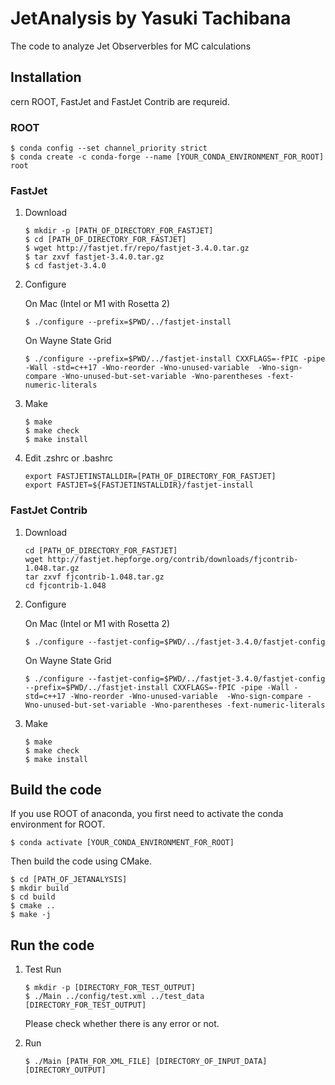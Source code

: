 # JetAnalysis by Yasuki Tachibana

The code to analyze Jet Observerbles for MC calculations

## Installation
cern ROOT, FastJet and FastJet Contrib are requreid. 

### ROOT
```
$ conda config --set channel_priority strict
$ conda create -c conda-forge --name [YOUR_CONDA_ENVIRONMENT_FOR_ROOT] root
```

### FastJet

1. Download
    ```
    $ mkdir -p [PATH_OF_DIRECTORY_FOR_FASTJET]
    $ cd [PATH_OF_DIRECTORY_FOR_FASTJET]
    $ wget http://fastjet.fr/repo/fastjet-3.4.0.tar.gz
    $ tar zxvf fastjet-3.4.0.tar.gz
    $ cd fastjet-3.4.0
    ```

1. Configure 

    On Mac (Intel or M1 with Rosetta 2)
    ```
    $ ./configure --prefix=$PWD/../fastjet-install
    ```


    On Wayne State Grid
    ```
    $ ./configure --prefix=$PWD/../fastjet-install CXXFLAGS=-fPIC -pipe -Wall -std=c++17 -Wno-reorder -Wno-unused-variable  -Wno-sign-compare -Wno-unused-but-set-variable -Wno-parentheses -fext-numeric-literals
    ```

1. Make
    ```
    $ make
    $ make check
    $ make install
    ```

1. Edit .zshrc or .bashrc
    ```
    export FASTJETINSTALLDIR=[PATH_OF_DIRECTORY_FOR_FASTJET]
    export FASTJET=${FASTJETINSTALLDIR}/fastjet-install
    ```

### FastJet Contrib
1. Download
    ```
    cd [PATH_OF_DIRECTORY_FOR_FASTJET]
    wget http://fastjet.hepforge.org/contrib/downloads/fjcontrib-1.048.tar.gz
    tar zxvf fjcontrib-1.048.tar.gz
    cd fjcontrib-1.048
    ```

1. Configure

    On Mac (Intel or M1 with Rosetta 2)
    ```
    $ ./configure --fastjet-config=$PWD/../fastjet-3.4.0/fastjet-config
    ```

    On Wayne State Grid
    ```
    $ ./configure --fastjet-config=$PWD/../fastjet-3.4.0/fastjet-config --prefix=$PWD/../fastjet-install CXXFLAGS=-fPIC -pipe -Wall -std=c++17 -Wno-reorder -Wno-unused-variable  -Wno-sign-compare -Wno-unused-but-set-variable -Wno-parentheses -fext-numeric-literals
    ```

1. Make
    ```
    $ make
    $ make check
    $ make install
    ```


## Build the code

If you use ROOT of anaconda, you first need to activate the conda environment for ROOT.
```
$ conda activate [YOUR_CONDA_ENVIRONMENT_FOR_ROOT]
```

Then build the code using CMake.
```
$ cd [PATH_OF_JETANALYSIS]
$ mkdir build
$ cd build
$ cmake ..
$ make -j
```

## Run the code

1. Test Run
    ```
    $ mkdir -p [DIRECTORY_FOR_TEST_OUTPUT]
    $ ./Main ../config/test.xml ../test_data [DIRECTORY_FOR_TEST_OUTPUT]
    ```
    Please check whether there is any error or not. 

1. Run
    ```
    $ ./Main [PATH_FOR_XML_FILE] [DIRECTORY_OF_INPUT_DATA] [DIRECTORY_OUTPUT]
    ```
